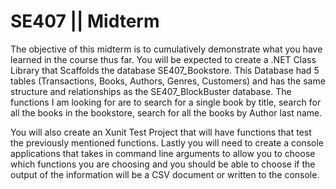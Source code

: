 # SE407 || Midterm

The objective of this midterm is to cumulatively demonstrate what you have learned in the course thus far. You will be expected to create a .NET Class Library that Scaffolds the database SE407_Bookstore. This Database had 5 tables (Transactions, Books, Authors, Genres, Customers) and has the same structure and relationships as the SE407_BlockBuster database. The functions I am looking for are to search for a single book by title, search for all the books in the bookstore, search for all the books by Author last name.

You will also create an Xunit Test Project that will have functions that test the previously mentioned functions. Lastly you will need to create a console applications that takes in command line arguments to allow you to choose which functions you are choosing and you should be able to choose if the output of the information will be a CSV document or written to the console.
